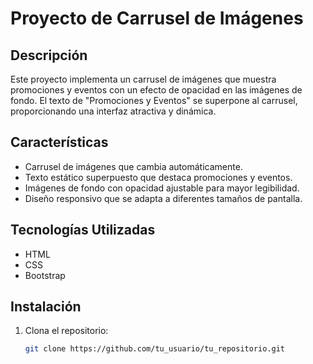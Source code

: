 # Proyecto de Carrusel de Imágenes

## Descripción

Este proyecto implementa un carrusel de imágenes que muestra promociones y eventos con un efecto de opacidad en las imágenes de fondo. El texto de "Promociones y Eventos" se superpone al carrusel, proporcionando una interfaz atractiva y dinámica.

## Características

- Carrusel de imágenes que cambia automáticamente.
- Texto estático superpuesto que destaca promociones y eventos.
- Imágenes de fondo con opacidad ajustable para mayor legibilidad.
- Diseño responsivo que se adapta a diferentes tamaños de pantalla.

## Tecnologías Utilizadas

- HTML
- CSS
- Bootstrap 

## Instalación

1. Clona el repositorio:

   ```bash
   git clone https://github.com/tu_usuario/tu_repositorio.git
